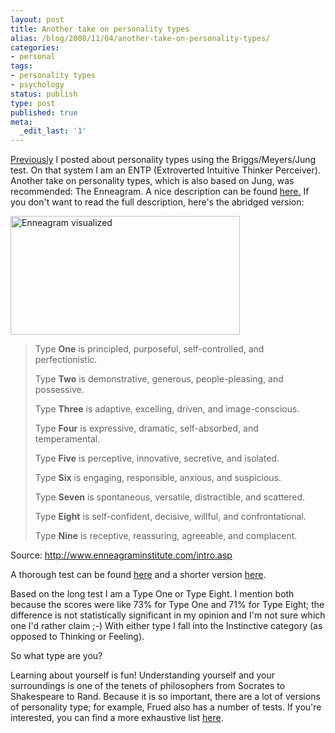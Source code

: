```yaml
---
layout: post
title: Another take on personality types
alias: /blog/2008/11/04/another-take-on-personality-types/
categories:
- personal
tags:
- personality types
- psychology
status: publish
type: post
published: true
meta:
  _edit_last: '1'
---
```

<a title="Personality Types" href="http://sethholloway.com/blog/?p=83" target="_blank">Previously</a> I posted about personality types using the Briggs/Meyers/Jung test. On that system I am an ENTP (Extroverted Intuitive Thinker Perceiver). Another take on personality types, which is also based on Jung, was recommended: The Enneagram. A nice description can be found <a title="enneagraminstitute.com homepage" href="http://www.enneagraminstitute.com/intro.asp" target="_blank">here.</a> If you don't want to read the full description, here's the abridged version:

<a href="http://www.enneagraminstitute.com/images/E-TypesName.gif"><img title="Enneagram Graphic" src="http://www.enneagraminstitute.com/images/E-TypesName.gif" alt="Enneagram visualized" width="367" height="190" /></a>

<blockquote>Type <strong>One</strong> is principled, purposeful, self-controlled, and perfectionistic.

Type <strong>Two</strong> is demonstrative, generous, people-pleasing, and possessive.

Type <strong>Three</strong> is adaptive, excelling, driven, and image-conscious.

Type <strong>Four</strong> is expressive, dramatic, self-absorbed, and temperamental.

Type <strong>Five</strong> is perceptive, innovative, secretive, and isolated.

Type <strong>Six</strong> is engaging, responsible, anxious, and suspicious.

Type <strong>Seven</strong> is spontaneous, versatile, distractible, and scattered.

Type <strong>Eight</strong> is self-confident, decisive, willful, and confrontational.

Type <strong>Nine</strong> is receptive, reassuring, agreeable, and complacent.</blockquote>
Source: <a title="Enneagram described" href="http://www.enneagraminstitute.com/intro.asp" target="_blank">http://www.enneagraminstitute.com/intro.asp</a>

A thorough test can be found <a title="similarminds.com enneagram test" href="http://similarminds.com/embj.html" target="_blank">here</a> and a shorter version <a title="similarminds.com shorter enneagram test" href="http://similarminds.com/cgi-bin/similarminds.pl" target="_blank">here</a>.

Based on the long test I am a Type One or Type Eight. I mention both because the scores were like 73% for Type One and 71% for Type Eight; the difference is not statistically significant in my opinion and I'm not sure which one I'd rather claim ;-) With either type I fall into the Instinctive category (as opposed to Thinking or Feeling).

So what type are you?

Learning about yourself is fun! Understanding yourself and your surroundings is one of the tenets of philosophers from Socrates to Shakespeare to Rand. Because it is so important, there are a lot of versions of personality type; for example, Frued also has a number of tests. If you're interested, you can find a more exhaustive list <a title="similarminds.com list of personality tests" href="http://similarminds.com/personality_tests.html" target="_blank">here</a>.
